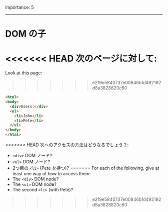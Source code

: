 importance: 5

---

# DOM の子

<<<<<<< HEAD
次のページに対して:
=======
Look at this page:
>>>>>>> e2f9e5840737e00846bfd492192d8a3828820c60

```html
<html>
<body>
  <div>Users:</div>
  <ul>
    <li>John</li>
    <li>Pete</li>
  </ul>
</body>
</html>
```

<<<<<<< HEAD
次へのアクセスの方法はどうなるでしょう？:
- `<div>` DOM ノード?
- `<ul>` DOM ノード?
- 2つ目の `<li>` (Pete を持つ)?
=======
For each of the following, give at least one way of how to access them:
- The `<div>` DOM node?
- The `<ul>` DOM node?
- The second `<li>` (with Pete)?
>>>>>>> e2f9e5840737e00846bfd492192d8a3828820c60
